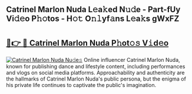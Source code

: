 ## Catrinel Marlon Nuda L𝚎a𝚔ed N𝚞𝚍e - Part-fUy Vi𝚍𝚎o P𝚑𝚘tos - H𝚘𝚝 O𝚗𝚕yf𝚊ns L𝚎a𝚔s gWxFZ

# <h2><a href="http://kf7u9f.oniu.top/?m=Catrinel+Marlon+Nuda">🔗👉 🔴 Catrinel Marlon Nuda P𝚑ot𝚘𝚜 V𝚒d𝚎o</a></h2>

[![Catrinel Marlon Nuda Nu𝚍e𝚜](https://i.imgur.com/0qMVB7G.gif)](http://kf7u9f.oniu.top/?m=Catrinel+Marlon+Nuda)
Online influencer Catrinel Marlon Nuda, known for publishing dance and lifestyle content, including performances and vlogs on social media platforms. Approachability and authenticity are the hallmarks of Catrinel Marlon Nuda's public persona, but the enigma of his private life continues to captivate the public's imagination.  
